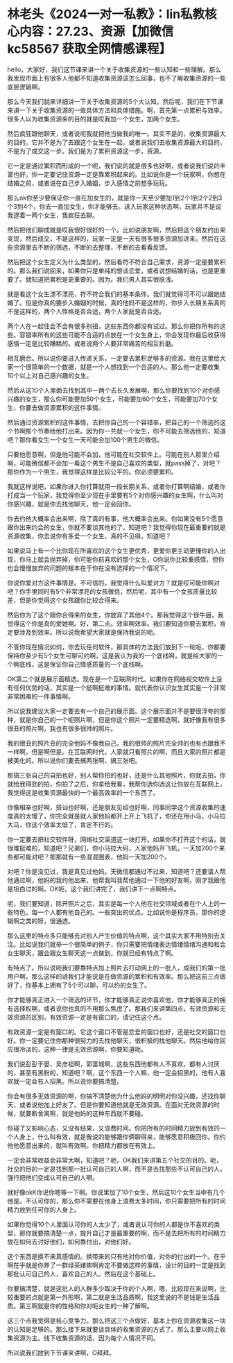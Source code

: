 # 林老头《2024一对一私教》：lin私教核心内容：27.23、资源【加微信 kc58567 获取全网情感课程】

hello，大家好，我们这节课来讲一个关于收集资源的一些认知和一些理解。那么我发现市面上有很多人他都不知道收集资源该怎么回事，也不了解收集资源的一些底层逻辑啊。

那么今天我们就来详细讲一下关于收集资源的5个大认知。然后呢，我们在下节课来讲一下关于收集资源的一些具体方法和具体措施。啊，首先第一点累积与效率。很多人以为收集资源来的目的就是哎我加一个女生，加两个女生。

然后疯狂跟他聊天，或者说呃我就把他当做我的唯一。其实不是的，收集资源最大的目的，它并不是为了去跟这个女生在一起，或者说我们去收集资源最大的目的，不是为了成交这一步。我们是为了累积资源这一步，资源。

它一定是通过累积而形成的一个呃，我们说的就是很多也好啊，或者说我们说的丰富也好，你一定要记住资源一定是靠累积起来的。比如说你是一个玩家啊，你想在结婚之前，或者说在自己步入婚姻，步入感情之前想多玩玩。

那么ok你至少要保证你一直在加女生的，就是你一天至少要加1到2个1到2个2到3个3到4个，你去一直加女生，你才能够去。进入玩家这种状态啊，玩家并不是说我逮着一两个女生，我疯狂去聊。

然后把他们聊成就是哎我很好很好的一个。比如说朋友啊，然后把这个朋友约出来变现，然后成交，不是这样的，玩家一定是一天有很多很多资源加进来。然后在这些资源里去不断的筛选，不断的去整理，不断的去看看反馈。

然后把这个女生定义为什么类型的，然后看符不符合自己需求，资源一定是要累积的。那么我们说回来，如果你只是单纯的想谈恋爱，或者说想结婚的话，也是更重要了。就知道把累积是更重要的。因为。我们男人其实很肤浅。

就是看这个女生漂不漂亮，符不符合我们的基本条件。我们就觉得可不可以跟她结婚了。但是你真的要步入婚姻的时候，真的他妈不是这样的，你步入长期关系真的不是这样的，两个人性格是否合适，两个人家庭是否合适。

两个人在一起住会不会有很多别扭，这些东西你都没有试过。那么你把你所有的这些。容错率所有的这些可能不合适的点放在一个女生身上，你会发现你最后收获得感情一定是比较糟糕的。或者说两个人要非常痛苦的相互折磨。

相互磨合。所以说你要进入传递关系，一定要去累积足够多的资源。我在这里给大家一个很简单的一个数据，就是一个人想找到一个合适的人。那么他一定要收集10个以上对自己感兴趣的女生。

然后从这10个人里面去找到其中一两个去长久发展啊，那么你要找到10个对你感兴趣的女生，那么你可能要加50个女生，可能要加60个女生，可能要加70个女生，你要去做资源累积的这件事情。

然后通过资源累积的这件事情，去把你自己的一个容错率，把自己的一个筛选的这个节啊那个节奏给他打出来。因为你一共就一个女生，你不可能去筛选他的，知道吧？那你看女生一个女生一天可能会加100个男生的微信。

只要他愿意啊，但是他可能不会加，他可能在社交软件上。可能在别人那里介绍啊，可能微信都不会加一看这个男生不是自己喜欢的类型，就pass掉了，对吧？那你作为一个男生，我觉得这样是比较公平的。你必须要累积。

我就这样说吧，如果你进入你打算就用一段长期关系，或者你打算啊结婚，或者你打成当一个玩家，我觉得你至少现在手里要有5个对你感兴趣的女生啊，什么叫对你感兴趣，就是你去找他聊天，他一定会回你。

你去约他大概率会出来啊，除了真的有事，他大概率会出来。你如果没有5个愿意跟你出来约会的女生，你就不要谈其他的了，知道吧？我觉得你现在最重要的就是资源收集，你去说你有多爱一个女生，真的不见得，知道吧？

如果说马上有一个比你现在所喜欢的这个女生更优秀，更爱你更主动更懂你的人出现，你马上就会抛弃掉，你可能你前喜欢的那个女生，O你说你比较重感情，但你也会慢慢放弃的问题的根本在于你在没有选择的一个情况下。

你说你爱对方这件事情是。不可信的。我觉得什么叫爱对方？就是哎可能你啊对吧？你手里同时有5个非常漂亮的女孩微信，然后呢，其中有一个女孩质量比较差，但是你觉得这个女孩跟你比较合得来。

然后你为了这个跟你合得来的女生，你放弃了其他4个。那我觉得这个很牛逼，我觉得这个你是真的爱她啊。好，第二点。效率啊效率。我们要知道你要去累积，肯定要涉及到效率。所以说我希望大家就是保持我说的呃。

不管你现在情况如何，你去玩任何软件，那具体的方法我们放到下一轮呃，你都要保持你至少有5个女生可聊可约啊，这是我认为我的一个底线啊，就是给大家的一个啊底线，这是保证你自己情感质量的一个底线啊。

OK第二个就是展示面精选。现在是一个互联网时代。如果你在网络视交软件上没有任何优势的话，其实是一个挺啊挺难的事情。就代表你认识女生其实是一个非常非常困难的一件事情啊。

所以说我建议大家一定要去有一个自己的展示面。这个展示面并不是要很浮夸的那种，就是你自己的一个呃照片啊，但是你这个照片一定要精选啊，就好像我有很多很丑的照片啊，我也有很多很帅的照片。

我的很丑的照片丑的完全他妈不像我自己。我的很帅的照片完全帅的也有点跟我不一样啊，但是啊但是。在互联网时代，人家就只看照片的啊，而且大家的照片都是被美化的。所以说你们要去搞两张啊，搞三张吧。

那搞三张自己的自拍也好，别人帮你拍的也好，还是什么其他照片，你就去拍，你就给我得劲的拍，你拍了之后，你拿给我看，我帮你选你选这让你放在互联网上，我觉得这是收集资源最快的一个最高效率的一个东西了。

你像相亲也好啊，搭讪也好啊，还是朋友见绍也好啊，同事同学这个资源收集的速度真的太慢了，你完全就是就人家他妈都开上开上飞机了，你还在用小马，小马拉大马，你这个效率太低了，肯定不行的。

你一定要去把社交软件呀，网络社交渠道这一块打开。如果你不打开这个的话，就很难挺难的，知道吧？兄弟们，你小马拉大码，人家他妈开飞机，一天加200个来些都可能对吧？那那就有一些混混圈表，他妈一天加200个。

对吧？你是没见过，我是真见过他妈。天微信都通过不过来，知道吧？还要请人帮他通过啊，他妈的我约他出来，他帮我叫我帮他通过一下他的好友啊，刚才我跟他是坦白过的啊。OK呃，这个我们讲完了，我们讲下一点啊特点。

呃，我们要知道，除开照片之后，其实是每一个人他在社交领域或者在个人上的一些特色。每一个人都有他自己的。一些突出的优点。比如说你是程序员，那你的逻辑啊之类的呀，很通透。

那么这里的特点多只能够去对别人产生价值的特点啊，这个其实大家不用特别去关注。比如说我们就举一个很简单的例子，你只需要把情绪表达情绪情绪沟通和和会女生聊天，跟会跟女生聊天这一点做到，你就已经有特点了啊。

有特点了。所以说呃我们要靠特点加上照片去打动网上的一批人，成我们的第一批用户啊，那么这样的话我们才能说是在做资源的累积和有效率。那么把这前三点做好了，你基本上拥有了5个可以聊，可以约的女生了。

你才能够真正进入一个筛选的环节，你才能够真正说你喜欢他，你才能够真正的拥有选择权啊，或者说你也真的不用那么焦虑了。那我们来讲第四点，有效资源和无效资源的区别。有效资源一定是有窗口的，请记住这个点。

有效资源一定是有窗口的。它这个窗口不管是恋爱的窗口也好，还是社交的窗口也好。你一定要记住你那种很努力的去找他聊天，很积极的找他聊天。然后他给你回应很冷淡的，这种一律是无效资源啊，你要知道呃。

我们说彭彭于晏、吴彦祖啊，郭富城啊，这些东西他都有人不喜欢，都有人讨厌的，甚至有黑粉的，知道吧？啊，这个东西一个人嘛，他一定会招黑的，他有人喜欢就一定会有人招黑。所以说你要搞清楚。

你会有很多无效资源的啊，你搞不清楚他为什么他妈的明明对你没兴趣，还找你聊天，或者说他加上好友了。但是你要知道他就是无效资源。在面对无效资源的时候，就要断舍离啊，就是他妈的这种东西就不要碰。

你碰了又影响心态，又没有结果，又浪费时间。你把所有的时间精力放到有效的一个人身上，什么叫有效，就是我说的能够跟你俩聊得来，能够愿意积极回你。你约他他愿意出来的，就叫有效啊。你把精力都放在有效上。

一定会非常收益会非常大啊，知道吧？呃，OK我们来讲第五个社交的目的。呃，社交的目的一定是找到那一批认可自己的人啊，而不是去找那些不认可自己的人，强行把他们变成认可自己的人啊。

就好像okK你说你嗯等一下啊。你说里加了10个女生，然后这10个女生当中有几个他是。不认可你的，那么你不需要在他身上浪费太多时间，你只需要把所有的时间精力放到任可你的人身上。

如果你觉得10个人里面认可你的人太少了，或者说认可你的人都是你不喜欢的类型，那你就要搞清楚一点，提升自己才是最重要的啊，而不是去把所有的时间精力放在如何去讨好他们，如何靠付出，对他们好。

这个东西是换不来真感情的。换带来的只有他对你价值，对你的付出的一个。在乎啊在乎就是你养了一群绿茶婊嘛啊肯定不要做这样的事情，设计的目的一定是找到那批认可自己的人，喜欢自己的人。然后在这个基础上。

你要搞清楚，就是这批人的人群多少取决于你的个人啊，嗯，比较现在来说啊，比较重要的点就是第一外形啊，第二就是生活品质啊，我这里说的不是钱是生活品质。第三啊就是你的性格和你对呃女生的一种了解啊。

这三个点我觉得是核心竞争力。那么把这三个点做好，基本上你在资源收集这一块的认知是足够的。那么接下来就要谈具体的收集资源的方式了。那么主要以网上收集资源为主。线下收集资源的话，因为每个人情况不同。

所以说我们放到下节课来讲啊，O拜拜。